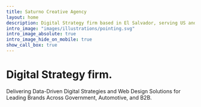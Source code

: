 ```yaml
---
title: Saturno Creative Agency
layout: home
description: Digital Strategy firm based in El Salvador, serving US and Europe brands.
intro_image: "images/illustrations/pointing.svg"
intro_image_absolute: true
intro_image_hide_on_mobile: true
show_call_box: true
---
```


# Digital Strategy firm.

Delivering Data-Driven Digital Strategies and Web Design Solutions for Leading Brands Across Government, Automotive, and B2B.
